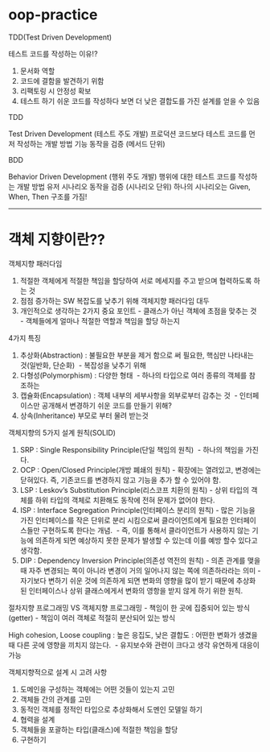 # oop-practice
TDD(Test Driven Development)


테스트 코드를 작성하는 이유!? 
1. 문서화 역할
2. 코드에 결함을 발견하기 위함
3. 리팩토링 시 안정성 확보
4. 테스트 하기 쉬운 코드를 작성하다 보면 더 낮은 결합도를 가진 설계를 얻을 수 있음


TDD

Test Driven Development (테스트 주도 개발)
프로덕션 코드보다 테스트 코드를 먼저 작성하는 개발 방법 기능 동작을 검증 (메서드 단위)


BDD

Behavior Driven Development (행위 주도 개발) 행위에 대한 테스트 코드를 작성하는 개발 방법
유저 시나리오 동작을 검증 (시나리오 단위)
하나의 시나리오는 Given, When, Then 구조를 가짐!


-------------------------------------------------------------------------------------


# 객체 지향이란??

객체지향 패러다임
1. 적절한 객체에게 적절한 책임을 할당하여 서로 메세지를 주고 받으며 협력하도록 하는 것
2. 점점 증가하는 SW 복잡도를 낮추기 위해 객체지향 패러다임 대두
3. 개인적으로 생각하는 2가지 중요 포인트 - 클래스가 아닌 객체에 초점을 맞추는 것 - 객체들에게 얼마나 적절한 역할과 책임을 할당 하는지 



4가지 특징
1. 추상화(Abstraction) : 불필요한 부분을 제거 함으로 써 필요한, 핵심만 나타내는 것(일반화, 단순화)  - 복잡성을 낮추기 위해
2. 다형성(Polymorphism) : 다양한 형태  - 하나의 타입으로 여러 종류의 객체를 참조하는
3. 캡슐화(Encapsulation) : 객체 내부의 세부사항을 외부로부터 감추는 것  - 인터페이스만 공개해서 변경하기 쉬운 코드를 만들기 위해?
4. 상속(Inheritance) 부모로 부터 물려 받는것

객체지향의 5가지 설계 원칙(SOLID)
1. SRP : Single Responsibility Principle(단일 책임의 원칙)  - 하나의 책임을 가진다.
2. OCP : Open/Closed Principle(개방 폐쇄의 원칙) - 확장에는 열려있고, 변경에는 닫혀있다. 즉, 기존코드를 변경하지 않고 기능을 추가 할 수 있어야 함.
3. LSP : Leskov’s Substitution Principle(리스코프 치환의 원칙) - 상위 타입의 객체를 하위 타입의 객체로 치환해도 동작에 전혀 문제가 없어야 한다.
4. ISP : Interface Segregation Principle(인터페이스 분리의 원칙) - 많은 기능을 가진 인터페이스를 작은 단위로 분리 시킴으로써 클라이언트에게 필요한 인터페이스들만 구현하도록 한다는 개념.  - 즉, 이를 통해서 클라이언트가 사용하지 않는 기능에 의존하게 되면 예상하지 못한 문제가 발생할 수 있는데 이를 예방 할수 있다고 생각함.
5. DIP : Dependency Inversion Principle(의존성 역전의 원칙) - 의존 관계를 맺을 때 자주 변경되는 쪽이 아니라 변경이 거의 일어나지 않는 쪽에 의존하라라는 의미 - 자기보다 변하기 쉬운 것에 의존하게 되면 변화의 영향을 많이 받기 때문에 추상화된 인터페이스나 상위 클래스에게서 변화의 영항을 받지 않게 하기 위한 원칙.



절차지향 프로그래밍 VS 객체지향 프로그래밍 - 책임이 한 곳에 집중되어 있는 방식(getter) - 책임이 여러 객체로 적절히 분산되어 있는 방식

High cohesion, Loose coupling : 높은 응집도, 낮은 결합도 : 어떤한 변화가 생겼을 때 다른 곳에 영향을 끼치지 않는다.  - 유지보수와 관련이 크다고 생각 유연하게 대응이 가능



객체지향적으로 설계 시 고려 사항
1. 도메인을 구성하는 객체에는 어떤 것들이 있는지 고민
2. 객체들 간의 관계를 고민
3. 동적인 객체를 정적인 타입으로 추상화해서 도멘인 모델일 하기
4. 협력을 설계
5. 객체들을 포괄하는 타입(클래스)에 적절한 책임을 할당
6. 구현하기
